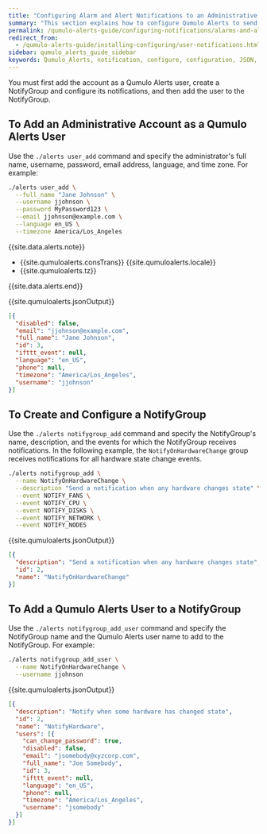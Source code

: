 ```yaml
---
title: "Configuring Alarm and Alert Notifications to an Administrative Account"
summary: "This section explains how to configure Qumulo Alerts to send alarm and alert notifications from a Qumulo Core cluster to an administrative account."
permalink: /qumulo-alerts-guide/configuring-notifications/alarms-and-alerts.html
redirect_from:
  - /qumulo-alerts-guide/installing-configuring/user-notifications.html
sidebar: qumulo_alerts_guide_sidebar
keywords: Qumulo_Alerts, notification, configure, configuration, JSON, NotifyGroup
---
```


You must first add the account as a Qumulo Alerts user, create a NotifyGroup and configure its notifications, and then add the user to the NotifyGroup.


## To Add an Administrative Account as a Qumulo Alerts User
Use the `./alerts user_add` command and specify the administrator's full name, username, password, email address, language, and time zone. For example:

```bash
./alerts user_add \
  --full_name "Jane Johnson" \
  --username jjohnson \
  --password MyPassword123 \
  --email jjohnson@example.com \
  --language en_US \
  --timezone America/Los_Angeles
```

{{site.data.alerts.note}}
<ul>
  <li>{{site.qumuloalerts.consTrans}} {{site.qumuloalerts.locale}}</li>
  <li>{{site.qumuloalerts.tz}}</li>
</ul>
{{site.data.alerts.end}}

{{site.qumuloalerts.jsonOutput}}

```json
[{
  "disabled": false,
  "email": "jjohnson@example.com",
  "full_name": "Jane Johnson",
  "id": 3,
  "ifttt_event": null,
  "language": "en_US",
  "phone": null,
  "timezone": "America/Los_Angeles",
  "username": "jjohnson"
}]
```


## To Create and Configure a NotifyGroup
Use the `./alerts notifygroup_add` command and specify the NotifyGroup's name, description, and the events for which the NotifyGroup receives notifications. In the following example, the `NotifyOnHardwareChange` group receives notifications for all hardware state change events.

```bash
./alerts notifygroup_add \
  --name NotifyOnHardwareChange \
  --description "Send a notification when any hardware changes state" \
  --event NOTIFY_FANS \
  --event NOTIFY_CPU \
  --event NOTIFY_DISKS \
  --event NOTIFY_NETWORK \
  --event NOTIFY_NODES
```

{{site.qumuloalerts.jsonOutput}}

```json
[{
  "description": "Send a notification when any hardware changes state",
  "id": 2,
  "name": "NotifyOnHardwareChange"
}]
```

## To Add a Qumulo Alerts User to a NotifyGroup
Use the `./alerts notifygroup_add_user` command and specify the NotifyGroup name and the Qumulo Alerts user name to add to the NotifyGroup. For example:

```bash
./alerts notifygroup_add_user \
  --name NotifyOnHardwareChange \
  --username jjohnson
```

{{site.qumuloalerts.jsonOutput}}

```json
[{
  "description": "Notify when some hardware has changed state",
  "id": 2,
  "name": "NotifyHardware",
  "users": [{
    "can_change_password": true,
    "disabled": false,
    "email": "jsomebody@xyzcorp.com",
    "full_name": "Joe Somebody",
    "id": 3,
    "ifttt_event": null,
    "language": "en_US",
    "phone": null,
    "timezone": "America/Los_Angeles",
    "username": "jsomebody"
  }]
}]
```
